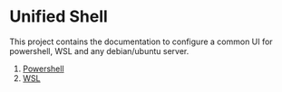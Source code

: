 # Unified Shell

This project contains the documentation to configure a common UI for powershell, WSL and any debian/ubuntu server.

1. [Powershell](./powershell.md)
1. [WSL](./wsl_ubuntu.md)
